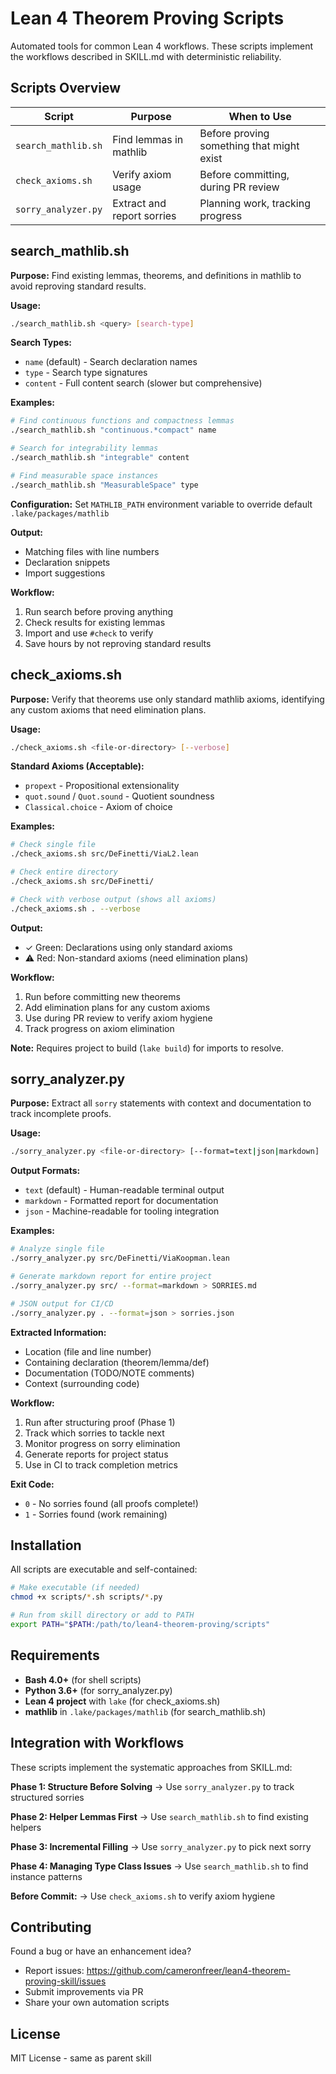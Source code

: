 # Lean 4 Theorem Proving Scripts

Automated tools for common Lean 4 workflows. These scripts implement the workflows described in SKILL.md with deterministic reliability.

## Scripts Overview

| Script | Purpose | When to Use |
|--------|---------|-------------|
| `search_mathlib.sh` | Find lemmas in mathlib | Before proving something that might exist |
| `check_axioms.sh` | Verify axiom usage | Before committing, during PR review |
| `sorry_analyzer.py` | Extract and report sorries | Planning work, tracking progress |

## search_mathlib.sh

**Purpose:** Find existing lemmas, theorems, and definitions in mathlib to avoid reproving standard results.

**Usage:**
```bash
./search_mathlib.sh <query> [search-type]
```

**Search Types:**
- `name` (default) - Search declaration names
- `type` - Search type signatures
- `content` - Full content search (slower but comprehensive)

**Examples:**
```bash
# Find continuous functions and compactness lemmas
./search_mathlib.sh "continuous.*compact" name

# Search for integrability lemmas
./search_mathlib.sh "integrable" content

# Find measurable space instances
./search_mathlib.sh "MeasurableSpace" type
```

**Configuration:**
Set `MATHLIB_PATH` environment variable to override default `.lake/packages/mathlib`

**Output:**
- Matching files with line numbers
- Declaration snippets
- Import suggestions

**Workflow:**
1. Run search before proving anything
2. Check results for existing lemmas
3. Import and use `#check` to verify
4. Save hours by not reproving standard results

## check_axioms.sh

**Purpose:** Verify that theorems use only standard mathlib axioms, identifying any custom axioms that need elimination plans.

**Usage:**
```bash
./check_axioms.sh <file-or-directory> [--verbose]
```

**Standard Axioms (Acceptable):**
- `propext` - Propositional extensionality
- `quot.sound` / `Quot.sound` - Quotient soundness
- `Classical.choice` - Axiom of choice

**Examples:**
```bash
# Check single file
./check_axioms.sh src/DeFinetti/ViaL2.lean

# Check entire directory
./check_axioms.sh src/DeFinetti/

# Check with verbose output (shows all axioms)
./check_axioms.sh . --verbose
```

**Output:**
- ✓ Green: Declarations using only standard axioms
- ⚠ Red: Non-standard axioms (need elimination plans)

**Workflow:**
1. Run before committing new theorems
2. Add elimination plans for any custom axioms
3. Use during PR review to verify axiom hygiene
4. Track progress on axiom elimination

**Note:** Requires project to build (`lake build`) for imports to resolve.

## sorry_analyzer.py

**Purpose:** Extract all `sorry` statements with context and documentation to track incomplete proofs.

**Usage:**
```bash
./sorry_analyzer.py <file-or-directory> [--format=text|json|markdown]
```

**Output Formats:**
- `text` (default) - Human-readable terminal output
- `markdown` - Formatted report for documentation
- `json` - Machine-readable for tooling integration

**Examples:**
```bash
# Analyze single file
./sorry_analyzer.py src/DeFinetti/ViaKoopman.lean

# Generate markdown report for entire project
./sorry_analyzer.py src/ --format=markdown > SORRIES.md

# JSON output for CI/CD
./sorry_analyzer.py . --format=json > sorries.json
```

**Extracted Information:**
- Location (file and line number)
- Containing declaration (theorem/lemma/def)
- Documentation (TODO/NOTE comments)
- Context (surrounding code)

**Workflow:**
1. Run after structuring proof (Phase 1)
2. Track which sorries to tackle next
3. Monitor progress on sorry elimination
4. Generate reports for project status
5. Use in CI to track completion metrics

**Exit Code:**
- `0` - No sorries found (all proofs complete!)
- `1` - Sorries found (work remaining)

## Installation

All scripts are executable and self-contained:

```bash
# Make executable (if needed)
chmod +x scripts/*.sh scripts/*.py

# Run from skill directory or add to PATH
export PATH="$PATH:/path/to/lean4-theorem-proving/scripts"
```

## Requirements

- **Bash 4.0+** (for shell scripts)
- **Python 3.6+** (for sorry_analyzer.py)
- **Lean 4 project** with `lake` (for check_axioms.sh)
- **mathlib** in `.lake/packages/mathlib` (for search_mathlib.sh)

## Integration with Workflows

These scripts implement the systematic approaches from SKILL.md:

**Phase 1: Structure Before Solving**
→ Use `sorry_analyzer.py` to track structured sorries

**Phase 2: Helper Lemmas First**
→ Use `search_mathlib.sh` to find existing helpers

**Phase 3: Incremental Filling**
→ Use `sorry_analyzer.py` to pick next sorry

**Phase 4: Managing Type Class Issues**
→ Use `search_mathlib.sh` to find instance patterns

**Before Commit:**
→ Use `check_axioms.sh` to verify axiom hygiene

## Contributing

Found a bug or have an enhancement idea?
- Report issues: https://github.com/cameronfreer/lean4-theorem-proving-skill/issues
- Submit improvements via PR
- Share your own automation scripts

## License

MIT License - same as parent skill
